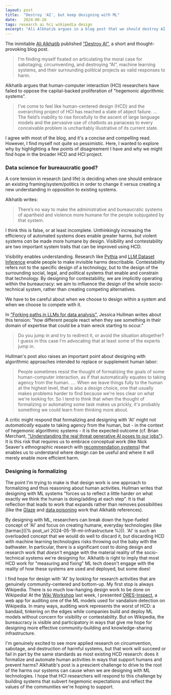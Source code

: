 ```yaml
---
layout: post
title:  "Destroy 'AI', but keep designing with ML"
date:   2024-06-26
tags: research ai hci wikipedia design
excerpt: "Ali Alkhatib argues in a blog post that we should destroy AI. I see a few glimmers of hope."
---
```


The inimitable [Ali Alkhatib](https://ali-alkhatib.com/) published ["Destroy AI"](https://ali-alkhatib.com/blog/fuck-up-ai), a short and thought-provoking blog post.

>I'm finding myself fixated on articulating the moral case for sabotaging, circumventing, and destroying “AI”, machine learning systems, and their surrounding political projects as valid responses to harm.

Alkhatib argues that human-computer interaction (HCI) researchers have failed to oppose the capital-backed proliferation of "hegemonic algorithmic systems".

>I’ve come to feel like human-centered design (HCD) and the overarching project of HCI has reached a state of abject failure. ... The field’s inability to rise forcefully to the ascent of large language models and the pervasive use of chatbots as panaceas to every conceivable problem is uncharitably illustrative of its current state.

I agree with most of the blog, and it's a concise and compelling read.
However, I find myself not quite so pessimistic.
Here, I wanted to explore why by highlighting a few points of disagreement I have and why we might find hope in the broader HCD and HCI project.

### Data science for bureaucratic good?

A core tension in research (and life) is deciding when one should embrace an existing framing/system/politics in order to change it versus creating a new understanding in opposition to existing systems.

Alkhatib writes:

>There’s no way to make the administrative and bureaucratic systems of apartheid and violence more humane for the people subjugated by that system.

I think this is false, or at least incomplete.
Unthinkingly increasing the efficiency of automated systems does enable greater harms, but violent systems _can_ be made more humane by design. 
Visibility and contestability are two important system traits that can be improved using HCD.

Visibility enables understanding. Research like [Pythia](https://arxiv.org/abs/2304.01373) and [LLM Dataset Inference](https://arxiv.org/abs/2406.06443) enable people to make invisible harms describable. Contestability refers not to the specific design of a technology, but to the design of the surrounding social, legal, and political systems that enable and constrain that technology. By designing for contestability, we are implicitly operating within the bureaucracy: we aim to influence the design of the whole socio-technical system, rather than creating competing alternatives.

We have to be careful about when we choose to design within a system and when we choose to compete with it.

In ["Forking paths in LLMs for data analysis"](https://statmodeling.stat.columbia.edu/2024/06/24/forking-paths-in-llms-for-data-analysis/), Jessica Hullman writes about this tension: "how different people react when they see something in their domain of expertise that could be a train wreck starting to occur."

> Do you jump in and try to redirect it, or avoid the situation altogether? I guess in this case I'm advocating that at least some of the experts jump in.

Hullman's post also raises an important point about designing with algorithmic approaches intended to replace or supplement human labor:

>People sometimes resist the thought of formalizing the goals of some human-computer interaction, as if that automatically equates to taking agency from the human. .... When we leave things fully to the human at the highest level, that is also a design choice, one that usually makes problems harder to find because we're less clear on what we're looking for. So I tend to think that when the thought of formalizing or automating some task makes us prickly, it's probably something we could learn from thinking more about.

A critic might respond that formalizing and designing with 'AI' might not _automatically_ equate to taking agency from the human, but - in the context of hegemonic algorithmic systems - it is the expected outcome (cf. Brian Merchant, ["Understanding the real threat generative AI poses to our jobs"](https://www.bloodinthemachine.com/p/understanding-the-real-threat-generative)).
It is this risk that requires us to embrace conceptual work (like Nick Seaver's ethnographic research with [recommendation systems](https://press.uchicago.edu/ucp/books/book/chicago/C/bo183892298.html)) that enables us to understand where design can be useful and where it will merely enable more efficient harm.

### Designing is formalizing

The point I'm trying to make is that design work is one approach to formalizing and thus reasoning about human activities. Hullman writes that designing with ML systems "forces us to reflect a little harder on what exactly we think the human is doing/adding at each step".
It is that reflection that leads to work that expands rather than removes possibilities (like the [Glaze](https://arxiv.org/abs/2302.04222) and [data poisoning](https://dl.acm.org/doi/abs/10.1145/3442188.3445885) work that Alkhatib references).

By designing with ML, researchers can break down the hype-fueled concept of 'AI' and focus on creating humane, everyday technologies (like [tarmac]({% post_url 2024-05-19-ml-infrastructure %})).
'AI' is such an overloaded concept that we would do well to discard it, but discarding HCD with machine learning technologies risks throwing out the baby with the bathwater.
In particular, there is a significant cost to doing design and research work that _doesn't_ engage with the material reality of the socio-technical systems we're designing for.
Alkhatib is right to imply that most HCD work for "measuring and fixing" ML tech doesn't engage with the reality of how these systems are used and deployed, but some does!

I find hope for design with 'AI' by looking for research activities that are genuinely community-centered and bottom-up. My first stop is always Wikipedia.
There is so much low-hanging design work to be done on Wikipedia!
At the [Wiki Workshop](https://wikiworkshop.org) last week, I presented [ORES-Inspect](https://arxiv.org/abs/2406.08453), a web app for auditing one of the ML models used for vandalism detection on Wikipedia.
In many ways, auditing work represents the worst of HCD: a bandaid, tinkering on the edges while companies build and deploy ML models without concern for visibility or contestability.
But on Wikipedia, the bureaucracy is visible and participatory in ways that give me hope for designing more effective community-building and knowledge-sharing infrastructure.

I'm genuinely excited to see more applied research on circumvention, sabotage, and destruction of harmful systems, but that work will succeed or fail in part by the same standards as most existing HCD research: does it formalize and automate human activities in ways that support humans and prevent harms?
Alkhatib's post is a prescient challenge to drive to the root of the harms our systems can cause when we are designing with ML technologies.
I hope that HCI researchers will respond to this challenge by building systems that subvert hegemonic expectations and reflect the values of the communities we're hoping to support.
